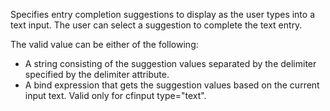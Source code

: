 Specifies entry completion suggestions to
display as the user types into a text input. The
user can select a suggestion to complete the text
entry.

The valid value can be either of the following:

- A string consisting of the suggestion values
separated by the delimiter specified by the
delimiter attribute.
- A bind expression that gets the suggestion
values based on the current input text.
Valid only for cfinput type="text".
